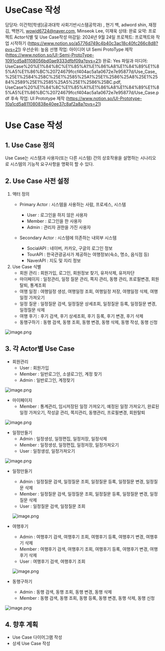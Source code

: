 # UseCase 작성

담당자: 이건학[학생](공과대학 사회기반시스템공학과) ‍, 현기 백, adword shin, 재정 김, 백현기, wowjd6724@naver.com, Minseok Lee, 이재욱
상태: 완료
요약: 프로젝트 Actor식별 및 Use Case작성
마감일: 2024년 9월 24일
프로젝트: 프로젝트와 작업 시작하기 (https://www.notion.so/a5776d749c4b40c3ac18c40fc266c8d8?pvs=21)
우선순위: 높음
선행 작업: 아이디어 UI Semi ProtoType 제작 (https://www.notion.so/UI-Semi-ProtoType-1091cd5a81108056bd0ae9333dfbf09a?pvs=21)
완료: Yes
파일과 미디어: UseCase%20%E1%84%8C%E1%85%A1%E1%86%A8%E1%84%89%E1%85%A5%E1%86%BC%20724679fccf404ac5a1a0672e7e95877d/Use_Case_%25E1%2584%258C%25E1%2585%25A1%25E1%2586%25A8%25E1%2584%2589%25E1%2585%25A5%25E1%2586%25BC.pdf, UseCase%20%E1%84%8C%E1%85%A1%E1%86%A8%E1%84%89%E1%85%A5%E1%86%BC%20724679fccf404ac5a1a0672e7e95877d/Use_Case.pdf
후속 작업: UI Prototype 제작 (https://www.notion.so/UI-Prototype-10a1cd5a811080838e40ee37c8af2a8a?pvs=21)

# Use Case 작성

## 1. Use Case 정의

Use Case는 시스템과 사용자(또는 다른 시스템) 간의 상호작용을 설명하는 시나리오로 시스템의 기능적 요구사항을 명확히 할 수 있다.

## 2. Use Case 사전 설정

1. 액터 정의
    - Primary Actor : 시스템을 사용하는 사람, 프로세스, 시스템
        - User : 로그인을 하지 않은 사용자
        - Member : 로그인을 한 사용자
        - Admin : 관리자 권한을 가진 사용자
        
    - Secondary Actor : 시스템에 의존하는 내외부 시스템
        - SocialAPI :  네이버, 카카오, 구글의 로그인 정보
        - TourAPI : 한국관광공사가 제공하는 여행정보(숙소, 명소, 음식점 등)
        - NaverAPI : 지도 및 지리 정보
2. Use Case 식별
    - 회원  관리 : 회원가입, 로그인, 회원정보 찾기, 유저삭제, 유저차단
    - 마이페이지 : 일정관리, 일정 질문 관리, 쪽지 관리, 동행 관리, 프로필변경, 회원탈퇴, 통계조회
    - 여행  일정 : 여행일정 생성, 여행일정 조회, 여행일정 저장, 여행일정 삭제, 여행일정 가져오기
    - 일정  질문 : 일정질문 검색, 일정질문 상세조회, 일정질문 등록, 일정질문 변경, 일정질문 삭제
    - 여행  후기 : 후기 검색, 후기 상세조회, 후기 등록, 후기 변경, 후기 삭제
    - 동행구하기 : 동행 검색, 동행 조회, 동행 변경, 동행 삭제, 동행 작성, 동행 신청

![image.png](UseCase%20%E1%84%8C%E1%85%A1%E1%86%A8%E1%84%89%E1%85%A5%E1%86%BC%20724679fccf404ac5a1a0672e7e95877d/image.png)

## 3. 각 Actor별 Use Case

- 회원관리
    - User : 회원가입
    - Member : 일반로그인, 소셜로그인, 계정 찾기
    - Admin : 일반로그인, 계정찾기

![image.png](UseCase%20%E1%84%8C%E1%85%A1%E1%86%A8%E1%84%89%E1%85%A5%E1%86%BC%20724679fccf404ac5a1a0672e7e95877d/18749faa-e314-41c4-b0d0-4afbcbeb11c1.png)

- 마이페이지
    - Member : 통계관리, 임시저장된 일정 가져오기, 예정된 일정 가져오기, 완료된 일정 가져오기, 작성글 관리, 쪽지관리, 동행관리, 프로필변경, 회원탈퇴

![image.png](UseCase%20%E1%84%8C%E1%85%A1%E1%86%A8%E1%84%89%E1%85%A5%E1%86%BC%20724679fccf404ac5a1a0672e7e95877d/aa7e9e18-aec9-439e-a7b7-05f5830dd104.png)

- 일정만들기
    - Admin : 일정생성, 일정편집, 일정저장, 일정삭제
    - Member : 일정생성, 일정편집, 일정저장, 일정가져오기
    - User : 일정생성, 일정가져오기

![image.png](UseCase%20%E1%84%8C%E1%85%A1%E1%86%A8%E1%84%89%E1%85%A5%E1%86%BC%20724679fccf404ac5a1a0672e7e95877d/1285d800-d3e0-49ce-8b11-8f234fb40c5a.png)

- 일정만들기
    - Admin : 일정질문 검색, 일정질문 조회, 일정질문 등록, 일정질문 변경, 일정질문 삭제
    - Member : 일정질문 검색, 일정질문 조회, 일정질문 등록, 일정질문 변경, 일정질문 삭제
    - User : 일정질문 검색, 일정질문 조회
    
    ![image.png](UseCase%20%E1%84%8C%E1%85%A1%E1%86%A8%E1%84%89%E1%85%A5%E1%86%BC%20724679fccf404ac5a1a0672e7e95877d/33b466fd-e41a-420c-9f34-96d0be494840.png)
    
- 여행후기
    - Admin : 여행후기 검색, 여행후기 조회, 여행후기 등록, 여행후기 변경, 여행후기 삭제
    - Member : 여행후기 검색, 여행후기 조회, 여행후기 등록, 여행후기 변경, 여행후기 삭제
    - User : 여행후기 검색, 여행후기 조회
    
    ![image.png](UseCase%20%E1%84%8C%E1%85%A1%E1%86%A8%E1%84%89%E1%85%A5%E1%86%BC%20724679fccf404ac5a1a0672e7e95877d/14dccc85-cb29-4d74-b125-31a895809a5e.png)
    
- 동행구하기
    - Admin : 동행 검색, 동행 조회, 동행 변경, 동행 삭제
    - Member : 동행 검색, 동행 조회, 동행 등록, 동행 변경, 동행 삭제, 동행 신청

![image.png](UseCase%20%E1%84%8C%E1%85%A1%E1%86%A8%E1%84%89%E1%85%A5%E1%86%BC%20724679fccf404ac5a1a0672e7e95877d/5f1a5cda-6a7f-4f5a-b8ac-400fb07afa99.png)

## 4. 향후 계획

- Use Case 다이어그램 작성
- 상세 Use Case 작성
